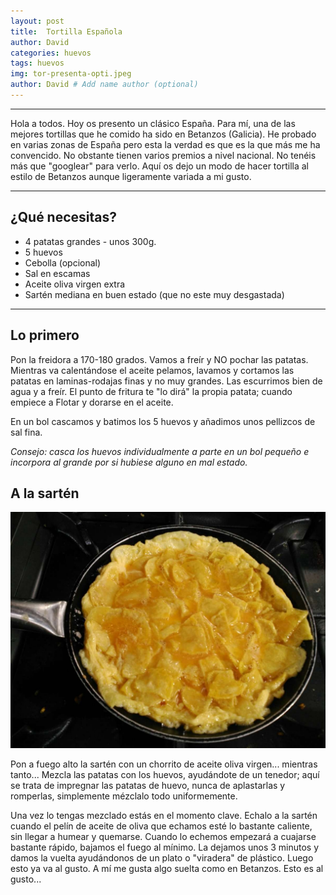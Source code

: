 ```yaml
---
layout: post
title:  Tortilla Española
author: David
categories: huevos 
tags: huevos
img: tor-presenta-opti.jpeg
author: David # Add name author (optional)
---
```


***

Hola a todos. Hoy os presento un clásico España. Para mí, una de las mejores tortillas que he comido ha sido en Betanzos (Galicia). He probado en varias zonas de España pero esta la verdad es que es la que más me ha convencido. No obstante tienen varios premios a nivel nacional. No tenéis más que "googlear" para verlo.
Aquí os dejo un modo de hacer tortilla al estilo de Betanzos aunque ligeramente variada a mi gusto.

***




## ¿Qué necesitas?

* 4 patatas grandes - unos 300g.
* 5 huevos
* Cebolla (opcional)
* Sal en escamas
* Aceite oliva virgen extra
* Sartén mediana en buen estado (que no este muy desgastada)

***

## Lo primero

Pon la freidora a 170-180 grados. Vamos a freír y NO pochar las patatas.
Mientras va calentándose el aceite pelamos, lavamos y cortamos las patatas en laminas-rodajas finas y no muy grandes. Las escurrimos bien de agua y a freír.
El punto de fritura te "lo dirá" la propia patata; cuando empiece a Flotar y dorarse en el aceite.
 
En un bol cascamos y batimos los 5 huevos y añadimos unos pellizcos de sal fina.

*Consejo: casca los huevos individualmente a parte en un bol pequeño e incorpora al grande por si hubiese alguno en mal estado.*

## A la sartén

![sarten](/assets/img/tor-sarten-opti.jpeg)

Pon a fuego alto la sartén con un chorrito de aceite oliva virgen... mientras tanto...
Mezcla las patatas con los huevos, ayudándote de un tenedor; aquí se trata de impregnar las patatas de huevo, nunca de aplastarlas y romperlas, simplemente mézclalo todo uniformemente.

Una vez lo tengas mezclado estás en el momento clave. Echalo a la sartén cuando el pelín de aceite de oliva que echamos esté lo bastante caliente, sin llegar a humear y quemarse. Cuando lo echemos empezará a cuajarse bastante rápido, bajamos el fuego al mínimo. La dejamos unos 3 minutos y damos la vuelta ayudándonos de un plato o "viradera" de plástico. Luego esto ya va al gusto. A mí me gusta algo suelta como en Betanzos. Esto es al gusto...
  
